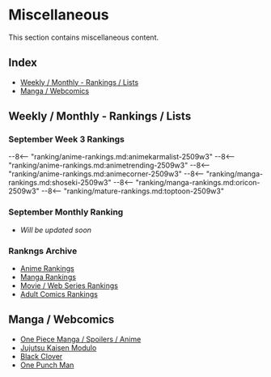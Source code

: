 # Miscellaneous
This section contains miscellaneous content.

## Index
*   [Weekly / Monthly - Rankings / Lists](#weekly--monthly---rankings--lists)
*   [Manga / Webcomics](#manga--webcomics)

## Weekly / Monthly - Rankings / Lists
### September Week 3 Rankings

--8<-- "ranking/anime-rankings.md:animekarmalist-2509w3"
--8<-- "ranking/anime-rankings.md:animetrending-2509w3"
--8<-- "ranking/anime-rankings.md:animecorner-2509w3"
--8<-- "ranking/manga-rankings.md:shoseki-2509w3"
--8<-- "ranking/manga-rankings.md:oricon-2509w3"
--8<-- "ranking/mature-rankings.md:toptoon-2509w3"

### September Monthly Ranking
*   *Will be updated soon*

### Rankngs Archive
*   [Anime Rankings](ranking/anime-rankings.md)
*   [Manga Rankings](ranking/manga-rankings.md)
*   [Movie / Web Series Rankings](ranking/media-rankings.md)
*   [Adult Comics Rankings](ranking/mature-rankings.md)

## Manga / Webcomics
*   [One Piece Manga / Spoilers / Anime](one-piece.md)
*   [Jujutsu Kaisen Modulo](other-manga.md/#jujutsu-kaisen-modulo)
*   [Black Clover](other-manga.md/#black-clover)
*   [One Punch Man](other-manga.md/#one-punch-man)